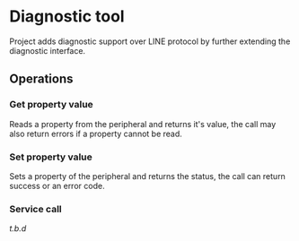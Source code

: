 # Diagnostic tool

Project adds diagnostic support over LINE protocol by further extending the diagnostic interface.

## Operations

### Get property value

Reads a property from the peripheral and returns it's value, the call may also return errors if a
property cannot be read.

### Set property value

Sets a property of the peripheral and returns the status, the call can return success or an error
code.

### Service call

*t.b.d*
